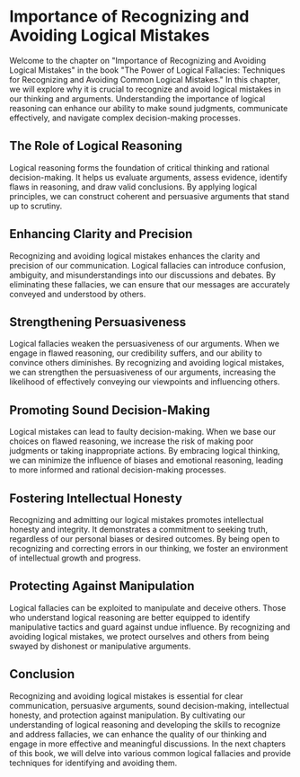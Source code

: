Importance of Recognizing and Avoiding Logical Mistakes
================================================================

Welcome to the chapter on "Importance of Recognizing and Avoiding Logical Mistakes" in the book "The Power of Logical Fallacies: Techniques for Recognizing and Avoiding Common Logical Mistakes." In this chapter, we will explore why it is crucial to recognize and avoid logical mistakes in our thinking and arguments. Understanding the importance of logical reasoning can enhance our ability to make sound judgments, communicate effectively, and navigate complex decision-making processes.

The Role of Logical Reasoning
-----------------------------

Logical reasoning forms the foundation of critical thinking and rational decision-making. It helps us evaluate arguments, assess evidence, identify flaws in reasoning, and draw valid conclusions. By applying logical principles, we can construct coherent and persuasive arguments that stand up to scrutiny.

Enhancing Clarity and Precision
-------------------------------

Recognizing and avoiding logical mistakes enhances the clarity and precision of our communication. Logical fallacies can introduce confusion, ambiguity, and misunderstandings into our discussions and debates. By eliminating these fallacies, we can ensure that our messages are accurately conveyed and understood by others.

Strengthening Persuasiveness
----------------------------

Logical fallacies weaken the persuasiveness of our arguments. When we engage in flawed reasoning, our credibility suffers, and our ability to convince others diminishes. By recognizing and avoiding logical mistakes, we can strengthen the persuasiveness of our arguments, increasing the likelihood of effectively conveying our viewpoints and influencing others.

Promoting Sound Decision-Making
-------------------------------

Logical mistakes can lead to faulty decision-making. When we base our choices on flawed reasoning, we increase the risk of making poor judgments or taking inappropriate actions. By embracing logical thinking, we can minimize the influence of biases and emotional reasoning, leading to more informed and rational decision-making processes.

Fostering Intellectual Honesty
------------------------------

Recognizing and admitting our logical mistakes promotes intellectual honesty and integrity. It demonstrates a commitment to seeking truth, regardless of our personal biases or desired outcomes. By being open to recognizing and correcting errors in our thinking, we foster an environment of intellectual growth and progress.

Protecting Against Manipulation
-------------------------------

Logical fallacies can be exploited to manipulate and deceive others. Those who understand logical reasoning are better equipped to identify manipulative tactics and guard against undue influence. By recognizing and avoiding logical mistakes, we protect ourselves and others from being swayed by dishonest or manipulative arguments.

Conclusion
----------

Recognizing and avoiding logical mistakes is essential for clear communication, persuasive arguments, sound decision-making, intellectual honesty, and protection against manipulation. By cultivating our understanding of logical reasoning and developing the skills to recognize and address fallacies, we can enhance the quality of our thinking and engage in more effective and meaningful discussions. In the next chapters of this book, we will delve into various common logical fallacies and provide techniques for identifying and avoiding them.
